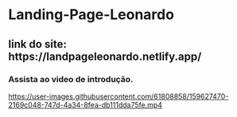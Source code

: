 # Landing-Page-Leonardo

<h2> link do site:
https://landpageleonardo.netlify.app/
</h2>

   ### Assista ao video de introdução.
https://user-images.githubusercontent.com/61808858/159627470-2169c048-747d-4a34-8fea-db111dda75fe.mp4






